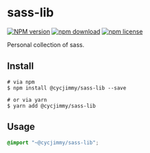 # sass-lib

[![NPM version][npm-image]][npm-url]
[![npm download][download-image]][download-url]
[![npm license][license-image]][download-url]

[npm-image]: https://img.shields.io/npm/v/@cycjimmy/sass-lib.svg?style=flat-square
[npm-url]: https://npmjs.org/package/@cycjimmy/sass-lib
[download-image]: https://img.shields.io/npm/dm/@cycjimmy/sass-lib.svg?style=flat-square
[download-url]: https://npmjs.org/package/@cycjimmy/sass-lib
[license-image]: https://img.shields.io/npm/l/@cycjimmy/sass-lib.svg?style=flat-square

Personal collection of sass.

## Install
```shell
# via npm
$ npm install @cycjimmy/sass-lib --save

# or via yarn
$ yarn add @cycjimmy/sass-lib
```

## Usage
```scss
@import "~@cycjimmy/sass-lib";
```
